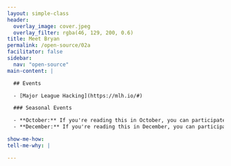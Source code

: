 ```yaml
---
layout: simple-class
header:
  overlay_image: cover.jpeg
  overlay_filter: rgba(46, 129, 200, 0.6)
title: Meet Bryan
permalink: /open-source/02a
facilitator: false
sidebar:
  nav: "open-source"
main-content: |

  ## Events

  - [Major League Hacking](https://mlh.io/#)

  ### Seasonal Events   

  - **October:** If you're reading this in October, you can participate in [Hacktoberfest](https://hacktoberfest.digitalocean.com/) and get some free swag! This also has feature projects year round.
  - **December:** If you're reading this in December, you can participate in [24 Pull Requests](https://24pullrequests.com/), which will still point you to resources year round.

show-me-how:
tell-me-why: |

---
```

